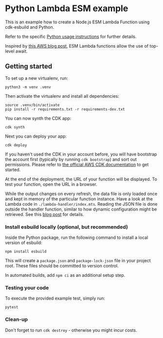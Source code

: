
# Python Lambda ESM example

This is an example how to create a Node.js ESM Lambda Function using cdk-esbuild and Python.

Refer to the specific [Python usage instructions](https://github.com/mrgrain/cdk-esbuild#python-net-go) for further details.

Inspired by [this AWS blog post](https://aws.amazon.com/blogs/compute/using-node-js-es-modules-and-top-level-await-in-aws-lambda/), ESM Lambda functions allow the use of top-level await.

## Getting started

To set up a new virtualenv, run:

```console
python3 -m venv .venv
```

Then activate the virtualenv and install all dependencies:

```console
source .venv/bin/activate
pip install -r requirements.txt -r requirements-dev.txt
```

You can now synth the CDK app:

```console
cdk synth
```

Next you can deploy your app:

```console
cdk deploy
```

If you haven't used the CDK in your account before, you will have bootstrap the account first (typically by running `cdk bootstrap`) and sort out permissions.
Please refer to [the official AWS CDK documentation](https://docs.aws.amazon.com/cdk/latest/guide/home.html) to get started.

At the end of the deployment, the URL of your function will be displayed.
To test your function, open the URL in a browser.

While the output changes on every refresh, the data file is only loaded once and kept in memory of the particular function instance.
Have a look at the Lambda code in `./lambda-handler/index.mts`.
Reading the JSON file is done outside the handler function, similar to how dynamic configuration might be retrieved.
See this [blog post](https://aws.amazon.com/blogs/compute/using-node-js-es-modules-and-top-level-await-in-aws-lambda/) for details.

### Install esbuild locally (optional, but recommended)

Inside the Python package, run the following command to install a local version of esbuild:

```console
npm install esbuild
```

This will create a `package.json` and `package-lock-json` file in your project root.
These files should be committed to version control.

In automated builds, add `npm ci` as an additional setup step.

### Testing your code

To execute the provided example test, simply run:

```console
pytest
```

### Clean-up

Don't forget to run `cdk destroy` - otherwise you might incur costs.
